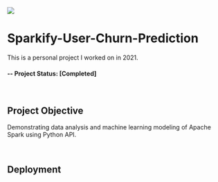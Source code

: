 <img src="/image/image.img">

# Sparkify-User-Churn-Prediction
This is a personal project I worked on in 2021.

#### -- Project Status: [Completed]

<br />

## Project Objective
Demonstrating data analysis and machine learning modeling of Apache Spark using Python API.

<br />

## Deployment

